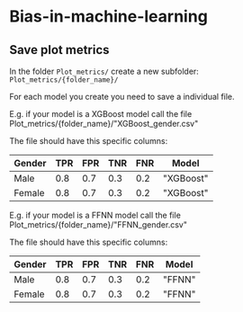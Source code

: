 # Bias-in-machine-learning

## Save plot metrics

In the folder `Plot_metrics/` create a new subfolder: `Plot_metrics/{folder_name}/`

For each model you create you need to save a individual file.

E.g. if your model is a XGBoost model call the file Plot_metrics/{folder_name}/"XGBoost_gender.csv"

The file should have this specific columns:

| Gender | TPR | FPR | TNR | FNR | Model     |
|--------|-----|-----|-----|-----|-----------|
| Male   | 0.8 | 0.7 | 0.3 | 0.2 | "XGBoost" |
| Female | 0.8 | 0.7 | 0.3 | 0.2 | "XGBoost" |


E.g. if your model is a FFNN model call the file Plot_metrics/{folder_name}/"FFNN_gender.csv"

The file should have this specific columns:

| Gender | TPR | FPR | TNR | FNR | Model     |
|--------|-----|-----|-----|-----|-----------|
| Male   | 0.8 | 0.7 | 0.3 | 0.2 | "FFNN" |
| Female | 0.8 | 0.7 | 0.3 | 0.2 | "FFNN" |







